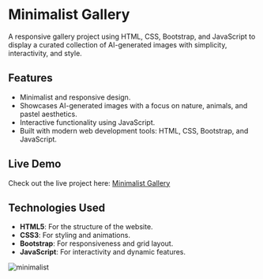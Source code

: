 # Minimalist Gallery

A responsive gallery project using HTML, CSS, Bootstrap, and JavaScript to display a curated collection of AI-generated images with simplicity, interactivity, and style.

## Features
- Minimalist and responsive design.
- Showcases AI-generated images with a focus on nature, animals, and pastel aesthetics.
- Interactive functionality using JavaScript.
- Built with modern web development tools: HTML, CSS, Bootstrap, and JavaScript.

## Live Demo
Check out the live project here: [Minimalist Gallery]([https://GeekyPaws.github.io/minimalist-gallery/](https://geekypaws.github.io/minimalist-gallery.github.io/))

## Technologies Used
- **HTML5**: For the structure of the website.
- **CSS3**: For styling and animations.
- **Bootstrap**: For responsiveness and grid layout.
- **JavaScript**: For interactivity and dynamic features.

![minimalist](https://github.com/user-attachments/assets/5ee48dd4-2769-423f-96fc-82cefdd673dd)
